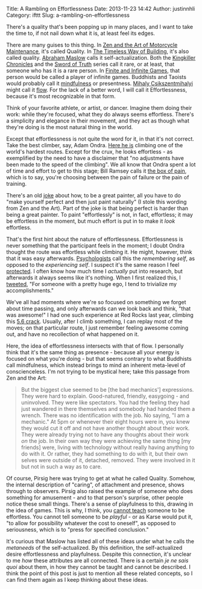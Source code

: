 Title: A Rambling on Effortlessness
Date: 2013-11-23 14:42
Author: justinnhli
Category: ifttt
Slug: a-rambling-on-effortlessness

There's a quality that's been popping up in many places, and I want to
take the time to, if not nail down what it is, at least feel its edges.

There are many guises to this thing. In [Zen and the Art of Motorcycle
Maintenance](https://www.goodreads.com/book/show/629.Zen_and_the_Art_of_Motorcycle_Maintenance),
it's called Quality. In [The Timeless Way of
Building](https://www.goodreads.com/book/show/106728.The_Timeless_Way_of_Building),
it's also called quality. [Abraham
Maslow](http://en.wikipedia.org/wiki/Abraham_Maslow) calls it
self-actualization. Both the
[Kingkiller](https://www.goodreads.com/book/show/186074.The_Name_of_the_Wind)
[Chronicles](https://www.goodreads.com/book/show/1215032.The_Wise_Man_s_Fear)
and the [Sword of
Truth](https://www.goodreads.com/book/show/43889.Wizard_s_First_Rule)
series call it rare, or at least, that someone who has it is a rare
person. In [Finite and Infinite
Games](https://www.goodreads.com/book/show/189989.Finite_and_Infinite_Games),
that person would be called a player of infinite games. Buddhists and
Taoists would probably call it
[mindfulness](http://en.wikipedia.org/wiki/Mindfulness) or presentness.
[Mihaly
Csikszentmihalyi](http://en.wikipedia.org/wiki/Mihaly_Csikszentmihalyi)
might call it
[flow](http://en.wikipedia.org/wiki/Flow_%28psychology%29). For the lack
of a better word, I will call it Effortlessness, because it's most
recognizable in that form.

Think of your favorite athlete, or artist, or dancer. Imagine them doing
their work: while they're focused, what they do always seems effortless.
There's a simplicity and elegance in their movement, and they act as
though what they're doing is the most natural thing in the world.

Except that effortlessness is not quite the word for it, in that it's
not correct. Take the best climber, say, Adam Ondra. [Here he
is](https://vimeo.com/73040942) climbing one of the world's hardest
routes. Except for the crux, he looks effortless - as exemplified by the
need to have a disclaimer that "no adjustments have been made to the
speed of the climbing". We all know that Ondra spent a lot of time and
effort to get to this stage; Bill Ramsey calls it [the box of
pain](http://whitneyboland.com/2010/09/22/the-box-of-pain/), which is to
say, you're choosing between the pain of failure or the pain of
training.

There's an old
[joke](http://www.catb.org/jargon/html/H/ha-ha-only-serious.html) about
how, to be a great painter, all you have to do "make yourself perfect
and then just paint naturally" (I stole this wording from Zen and the
Art). Part of the joke is that being perfect is harder than being a
great painter. To paint "effortlessly" is not, in fact, effortless; it
may be effortless in the moment, but much effort is put in to make it
*look* effortless.

That's the first hint about the nature of effortlessness. Effortlessness
is never something that the participant feels in the moment; I doubt
Ondra thought the route was effortless while climbing it. He might,
however, think that it was easy afterwards.
[Psychologists](http://en.wikipedia.org/wiki/Thinking,_Fast_and_Slow#Two_selves)
call this the *remembering self*, as opposed to the *experiencing self*.
I suspect it's the same reason I feel
[protected](http://justinnhli.blogspot.com/2012/11/generative-protection-aka-graduate.html).
I often know how much time I *actually* put into research, but
afterwards it always seems like it's nothing. When I first realized
this, I
[tweeted](https://twitter.com/justinnhli/status/114737110761738242),
"For someone with a pretty huge ego, I tend to trivialize my
accomplishments."

We've all had moments where we're so focused on something we forget
about time passing, and only afterwards can we look back and think,
"that was awesome!" I had one such experience at Red Rocks last year,
climbing this [5.6
crack](http://www.mountainproject.com/v/physical-graffiti/105732266).
Usually, after I climb something, I can replay most of the moves; on
that particular route, I just remember feeling awesome coming out, and
have no recollection of what happened on it.

Here, the idea of effortlessness intersects with that of flow. I
personally think that it's the same thing as presence - because all your
energy is focused on what you're doing - but that seems contrary to what
Buddhists call mindfulness, which instead brings to mind an inherent
meta-level of conscienceless. I'm not trying to be mystical here; take
this passage from Zen and the Art:

> But the biggest clue seemed to be [the bad mechanics'] expressions.
> They were hard to explain. Good-natured, friendly, easygoing - and
> uninvolved. They were like spectators. You had the feeling they had
> just wandered in there themselves and somebody had handed them a
> wrench. There was no identification with the job. No saying, "I am a
> mechanic." At 5pm or whenever their eight hours were in, you knew they
> would cut it off and not have another thought about their work. They
> were already trying not to have any thoughts about their work *on* the
> job. In their own way they were achieving the same thing [my friends]
> were, living with technology without really having anything to do with
> it. Or rather, they had something to do with it, but their own selves
> were outside of it, detached, removed. They were involved in it but
> not in such a way as to care.

Of course, Pirsig here was trying to get at what he called Quality.
Somehow, the internal description of "caring", of attachment and
presence, shows through to observers. Pirsig also raised the example of
someone who does something for amusement - and to that person's
surprise, other people notice these small things. There's a sense of
playfulness to this, drawing in the idea of games. This is why, I think,
you [cannot
teach](http://justinnhli.blogspot.com/2013/08/unteachables.html) someone
to be effortless. You cannot tell someone to be *playful* - or as Karse
would put it, "to allow for possibility whatever the cost to oneself",
as opposed to seriousness, which is to "press for specified conclusion."

It's curious that Maslow has listed all of these ideas under what he
calls the *metaneeds* of the self-actualized. By this definition, the
self-actualized desire effortlessness and playfulness. Despite this
connection, it's unclear to me *how* these attributes are all connected.
There is a certain *je ne sais quoi* about them, in how they cannot be
taught and cannot be described. I think the point of this post is just
to mention all these related concepts, so I can find them again as I
keep thinking about these ideas.


